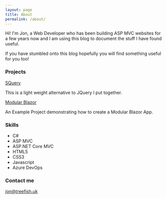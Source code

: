 ```yaml
---
layout: page
title: About
permalink: /about/
---
```


Hi! I'm Jon, a Web Developer who has been building ASP MVC websites for a few years now and I am using this blog to document the stuff I have found useful. 

If you have stumbled onto this blog hopefully you will find something useful for you too!  

### Projects

[SQuery](https://treefish.uk/squery)

This is a light weight alternative to JQuery I put together.

[Modular Blazor](https://github.com/treefishuk/ModularBlazor)

An Example Project demonstrating how to create a Modular Blazor App.

### Skills

* C#
* ASP MVC
* ASP.NET Core MVC
* HTML5
* CSS3
* Javascript
* Azure DevOps

### Contact me

[jon@treefish.uk](mailto:jon@treefish.uk)

